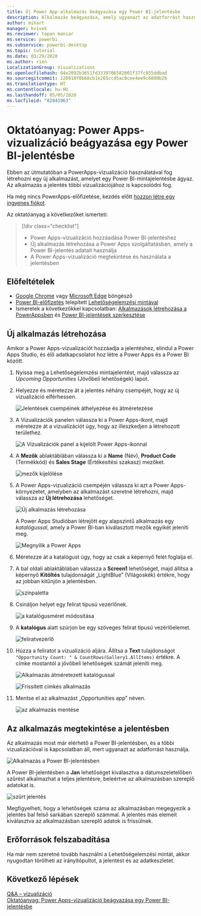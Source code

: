 ```yaml
---
title: Új Power App-alkalmazás beágyazása egy Power BI-jelentésbe
description: Alkalmazás beágyazása, amely ugyanazt az adatforrást használja, és ugyanúgy szűrhető, mint a jelentés többi eleme
author: mihart
manager: kvivek
ms.reviewer: tapan maniar
ms.service: powerbi
ms.subservice: powerbi-desktop
ms.topic: tutorial
ms.date: 03/29/2020
ms.author: rien
LocalizationGroup: Visualizations
ms.openlocfilehash: 04e2092b3651fd3339706582001f37fc855ddbad
ms.sourcegitcommit: 220910f0b68cb1e265ccd5ac0cee4ee9c6080b26
ms.translationtype: HT
ms.contentlocale: hu-HU
ms.lasthandoff: 05/05/2020
ms.locfileid: "82841963"
---
```

# <a name="tutorial-embed-a-power-apps-visual-in-a-power-bi-report"></a>Oktatóanyag: Power Apps-vizualizáció beágyazása egy Power BI-jelentésbe

Ebben az útmutatóban a PowerApps-vizualizáció használatával fog létrehozni egy új alkalmazást, amelyet egy Power BI-mintajelentésbe ágyaz. Az alkalmazás a jelentés többi vizualizációjához is kapcsolódni fog.

Ha még nincs PowerApps-előfizetése, kezdés előtt [hozzon létre egy ingyenes fiókot](https://web.powerapps.com/signup?redirect=marketing&email=).

Az oktatóanyag a következőket ismerteti:
> [!div class="checklist"]
> * Power Apps-vizualizáció hozzáadása Power BI-jelentéshez
> * Új alkalmazás létrehozása a Power Apps szolgáltatásban, amely a Power BI-jelentés adatait használja
> * A Power Apps-vizualizáció megtekintése és használata a jelentésben

## <a name="prerequisites"></a>Előfeltételek

* [Google Chrome](https://www.google.com/chrome/browser/) vagy [Microsoft Edge](https://www.microsoft.com/windows/microsoft-edge) böngésző
* [Power BI-előfizetés](https://docs.microsoft.com/power-bi/service-self-service-signup-for-power-bi) telepített [Lehetőségelemzési mintával](https://docs.microsoft.com/power-bi/sample-opportunity-analysis#get-the-content-pack-for-this-sample)
* Ismeretek a következőkkel kapcsolatban: [Alkalmazások létrehozása a PowerAppsben](https://docs.microsoft.com/powerapps/maker/canvas-apps/data-platform-create-app-scratch) és [Power BI-jelentések szerkesztése](https://docs.microsoft.com/power-bi/service-the-report-editor-take-a-tour)



## <a name="create-a-new-app"></a>Új alkalmazás létrehozása
Amikor a Power Apps-vizualizációt hozzáadja a jelentéshez, elindul a Power Apps Studio, és élő adatkapcsolatot hoz létre a Power Apps és a Power BI között.

1. Nyissa meg a Lehetőségelemzési mintajelentést, majd válassza az *Upcoming Opportunities* (Jövőbeli lehetőségek) lapot. 


2. Helyezze és méretezze át a jelentés néhány csempéjét, hogy az új vizualizáció elférhessen.

    ![Jelentések csempéinek áthelyezése és átméretezése](media/power-bi-visualization-powerapp/power-bi-report-page.jpg)

2. A Vizualizációk panelen válassza ki a Power Apps-ikont, majd méretezze át a vizualizációt úgy, hogy az illeszkedjen a létrehozott területhez.

    ![A Vizualizációk panel a kijelölt Power Apps-ikonnal](media/power-bi-visualization-powerapp/power-bi-powerapps-icon.jpg)

3. A **Mezők** ablaktáblában válassza ki a **Name** (Név), **Product Code** (Termékkód) és **Sales Stage** (Értékesítési szakasz) mezőket. 

    ![mezők kijelölése](media/power-bi-visualization-powerapp/power-bi-fields.png)

4. A Power Apps-vizualizáció csempéjén válassza ki azt a Power Apps-környezetet, amelyben az alkalmazást szeretné létrehozni, majd válassza az **Új létrehozása** lehetőséget.

    ![Új alkalmazás létrehozása](media/power-bi-visualization-powerapp/power-bi-create-new-powerapp.png)

    A Power Apps Studióban létrejött egy alapszintű alkalmazás egy *katalógussal*, amely a Power BI-ban kiválasztott mezők egyikét jeleníti meg.

    ![Megnyílik a Power Apps](media/power-bi-visualization-powerapp/power-bi-power-app.png)

5.  Méretezze át a katalógust úgy, hogy az csak a képernyő felét foglalja el. 

6. A bal oldali ablaktáblában válassza a **Screen1** lehetőséget, majd állítsa a képernyő **Kitöltés** tulajdonságát „LightBlue” (Világoskék) értékre, hogy az jobban kitűnjön a jelentésben.

    ![színpaletta](media/power-bi-visualization-powerapp/power-bi-powerapps-fill.png)

6. Csináljon helyet egy felirat típusú vezérlőnek. 

    ![a katalógusméret módosítása](media/power-bi-visualization-powerapp/power-bi-powerapps-gallery.png)


8. A **katalógus** alatt szúrjon be egy szöveges felirat típusú vezérlőelemet.

   ![feliratvezérlő](media/power-bi-visualization-powerapp/power-bi-label.png)

7. Húzza a feliratot a vizualizáció aljára. Állítsa a **Text** tulajdonságot `"Opportunity Count: " & CountRows(Gallery1.AllItems)` értékre. A címke mostantól a jövőbeli lehetőségek számát jeleníti meg.

    ![Alkalmazás átméretezett katalógussal](media/power-bi-visualization-powerapp/power-bi-power-app-label.png)

    ![Frissített címkés alkalmazás](media/power-bi-visualization-powerapp/power-bi-label-live.png)

7. Mentse el az alkalmazást „Opportunities app” néven. 

    ![az alkalmazás mentése](media/power-bi-visualization-powerapp/power-bi-save-powerapp.png)


## <a name="view-the-app-in-the-report"></a>Az alkalmazás megtekintése a jelentésben
Az alkalmazás most már elérhető a Power BI-jelentésben, és a többi vizualizációval is kapcsolatban áll, mert ugyanazt az adatforrást használja.

![Alkalmazás a Power BI-jelentésben](media/power-bi-visualization-powerapp/power-bi-powerapps-visual.png)

A Power BI-jelentésben a **Jan** lehetőséget kiválasztva a dátumszeletelőben szűrést alkalmazhat a teljes jelentésre, beleértve az alkalmazásban szereplő adatokat is.

![szűrt jelentés](media/power-bi-visualization-powerapp/power-bi-last.png)

Megfigyelheti, hogy a lehetőségek száma az alkalmazásban megegyezik a jelentés bal felső sarkában szereplő számmal. A jelentés más elemeit kiválasztva az alkalmazásban szereplő adatok is frissülnek.


## <a name="clean-up-resources"></a>Erőforrások felszabadítása
Ha már nem szeretné tovább használni a Lehetőségelemzési mintát, akkor nyugodtan törölheti az irányítópultot, a jelentést és az adatkészletet.


## <a name="next-steps"></a>Következő lépések
[Q&A – vizualizáció](power-bi-visualization-types-for-reports-and-q-and-a.md)    
[Oktatóanyag: Power Apps-vizualizáció beágyazása egy Power BI-jelentésbe](https://docs.microsoft.com/powerapps/maker/canvas-apps/powerapps-custom-visual)    
